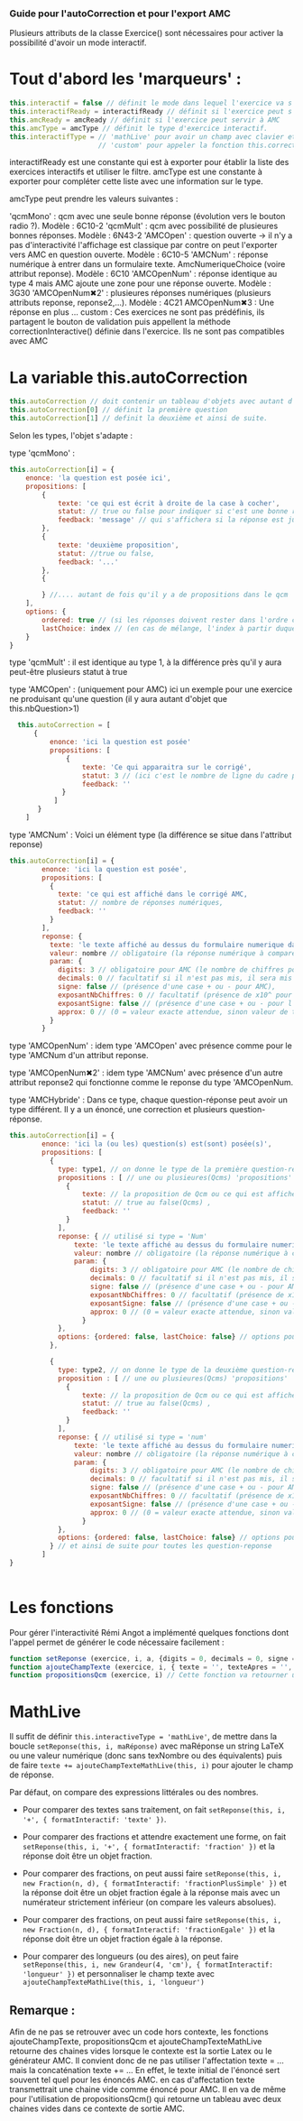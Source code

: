 ### Guide pour l'autoCorrection et pour l'export AMC

Plusieurs attributs de la classe Exercice() sont nécessaires pour activer la possibilité d'avoir un mode interactif.

# Tout d'abord les 'marqueurs' :

  ```js
  this.interactif = false // définit le mode dans lequel l'exercice va s'afficher par défaut
  this.interactifReady = interactifReady // définit si l'exercice peut s'afficher en mode interactif.
  this.amcReady = amcReady // définit si l'exercice peut servir à AMC
  this.amcType = amcType // définit le type d'exercice interactif.
  this.interactifType = // 'mathLive' pour avoir un champ avec clavier et vérification d'égalité formelle, 
                        // 'custom' pour appeler la fonction this.correctionInteractive() définie dans l'exercice
  ```

  interactifReady est une constante qui est à exporter pour établir la liste des exercices interactifs et utiliser le filtre.
  amcType est une constante à exporter pour compléter cette liste avec une information sur le type.

  amcType peut prendre les valeurs suivantes :

  'qcmMono' : qcm avec une seule bonne réponse (évolution vers le bouton radio ?). Modèle : 6C10-2
  'qcmMult' : qcm avec possibilité de plusieures bonnes réponses. Modèle : 6N43-2
  'AMCOpen' : question ouverte -> il n'y a pas d'interactivité l'affichage est classique par contre on peut l'exporter vers AMC en question ouverte. Modèle : 6C10-5
  'AMCNum' : réponse numérique à entrer dans un formulaire texte. AmcNumeriqueChoice (voire attribut reponse). Modèle : 6C10
  'AMCOpenNum' : réponse identique au type 4 mais AMC ajoute une zone pour une réponse ouverte. Modèle : 3G30
  'AMCOpenNum✖︎2' : plusieures réponses numériques (plusieurs attributs reponse, reponse2,...). Modèle : 4C21
  AMCOpenNum✖︎3 : Une réponse en plus ... 
  custom : Ces exercices ne sont pas prédéfinis, ils partagent le bouton de validation puis appellent la méthode correctionInteractive() définie dans l'exercice. Ils ne sont pas compatibles avec AMC

  # La variable this.autoCorrection

  ```js
  this.autoCorrection // doit contenir un tableau d'objets avec autant d'éléments qu'il y a de répétitions de l'énoncé (this.nbQuestions).
  this.autoCorrection[0] // définit la première question
  this.autoCorrection[1] // definit la deuxième et ainsi de suite.
  ```
  Selon les types, l'objet s'adapte :

  type 'qcmMono' :
  ```js
  this.autoCorrection[i] = {
      enonce: 'la question est posée ici',
      propositions: [
          {
              texte: 'ce qui est écrit à droite de la case à cocher',
              statut: // true ou false pour indiquer si c'est une bonne réponse (true),
              feedback: 'message' // qui s'affichera si la réponse est juste ou s'il n'y a qu'une erreur
          },
          {
              texte: 'deuxième proposition',
              statut: //true ou false,
              feedback: '...'
          },
          {

          } //.... autant de fois qu'il y a de propositions dans le qcm
      ],
      options: {
          ordered: true // (si les réponses doivent rester dans l'ordre ci-dessus, false si il faut le mélanger),
          lastChoice: index // (en cas de mélange, l'index à partir duquel les propositions restent à leur place, souvent le dernier choix par défaut)
      }
  }
  ```

type 'qcmMult' : il est identique au type 1, à la différence près qu'il y aura peut-être plusieurs statut à true

type 'AMCOpen' : (uniquement pour AMC) ici un exemple pour une exercice ne produisant qu'une question (il y aura autant d'objet que this.nbQuestion>1)

```js
  this.autoCorrection = [
      { 
          enonce: 'ici la question est posée'
          propositions: [
              { 
                  texte: 'Ce qui apparaitra sur le corrigé',
                  statut: 3 // (ici c'est le nombre de ligne du cadre pour la réponse de l'élève sur AMC),
                  feedback: ''
             }
           ]
       }
    ]
```
 
type 'AMCNum' : Voici un élément type (la différence se situe dans l'attribut reponse)
```js
this.autoCorrection[i] = {
        enonce: 'ici la question est posée',
        propositions: [
          {
            texte: 'ce qui est affiché dans le corrigé AMC,
            statut: // nombre de réponses numériques,
            feedback: ''
          }
        ],
        reponse: {
          texte: 'le texte affiché au dessus du formulaire numerique dans AMC', //facultatif
          valeur: nombre // obligatoire (la réponse numérique à comparer à celle de l'élève), NE PAS METTRE DE STRING à virgule ! 4.9 et non pas 4,9
          param: {
            digits: 3 // obligatoire pour AMC (le nombre de chiffres pour AMC, si digits est mis à 0, alors il sera déterminé pour coller au nombre décimal demandé),
            decimals: 0 // facultatif si il n'est pas mis, il sera mis à 0 (le nombre de chiffres après la virgule pour AMC voir ci-dessus pour digit),
            signe: false // (présence d'une case + ou - pour AMC),
            exposantNbChiffres: 0 // facultatif (présence de x10^ pour AMC si >0 c'est le nombre de chiffres pour l'exposant),
            exposantSigne: false // (présence d'une case + ou - pour l'exposant précédent),
            approx: 0 // (0 = valeur exacte attendue, sinon valeur de tolérance... voire AMC)
          }
        }
```
type 'AMCOpenNum' : idem type 'AMCOpen' avec présence comme pour le type 'AMCNum d'un attribut reponse.

type 'AMCOpenNum✖︎2' : idem type 'AMCNum' avec présence d'un autre attribut reponse2 qui fonctionne comme le reponse du type 'AMCOpenNum.

type 'AMCHybride' : Dans ce type, chaque question-réponse peut avoir un type différent. Il y a un énoncé, une correction et plusieurs question-réponse.
```js
this.autoCorrection[i] = {
        enonce: 'ici la (ou les) question(s) est(sont) posée(s)',
        propositions: [
          {
            type: type1, // on donne le type de la première question-réponse QcmMono, QcmMult, Num...
            propositions : [ // une ou plusieures(Qcms) 'propositions'
              {
                  texte: // la proposition de Qcm ou ce qui est affiché dans le corrigé pour cette question quand ce n'est pas un Qcm
                  statut: // true au false(Qcms) ,
                  feedback: ''
              }
            ],
            reponse: { // utilisé si type = 'Num'
                texte: 'le texte affiché au dessus du formulaire numerique dans AMC', //facultatif
                valeur: nombre // obligatoire (la réponse numérique à comparer à celle de l'élève), NE PAS METTRE DE STRING à virgule ! 4.9 et non pas 4,9
                param: {
                    digits: 3 // obligatoire pour AMC (le nombre de chiffres pour AMC, si digits est mis à 0, alors il sera déterminé pour coller au nombre décimal demandé),
                    decimals: 0 // facultatif si il n'est pas mis, il sera mis à 0 (le nombre de chiffres après la virgule pour AMC voir ci-dessus pour digit),
                    signe: false // (présence d'une case + ou - pour AMC),
                    exposantNbChiffres: 0 // facultatif (présence de x10^ pour AMC si >0 c'est le nombre de chiffres pour l'exposant),
                    exposantSigne: false // (présence d'une case + ou - pour l'exposant précédent),
                    approx: 0 // (0 = valeur exacte attendue, sinon valeur de tolérance... voire AMC)
                  }
            },
            options: {ordered: false, lastChoice: false} // options pour Qcms
          },

          {
            type: type2, // on donne le type de la deuxième question-réponse QcmMono, QcmMult, Num...
            proposition : [ // une ou plusieures(Qcms) 'propositions'
              {
                  texte: // la proposition de Qcm ou ce qui est affiché dans le corrigé pour cette question quand ce n'est pas un Qcm
                  statut: // true au false(Qcms) ,
                  feedback: ''
              }
            ],
            reponse: { // utilisé si type = 'num'
                texte: 'le texte affiché au dessus du formulaire numerique dans AMC', //facultatif
                valeur: nombre // obligatoire (la réponse numérique à comparer à celle de l'élève), NE PAS METTRE DE STRING à virgule ! 4.9 et non pas 4,9
                param: {
                    digits: 3 // obligatoire pour AMC (le nombre de chiffres pour AMC, si digits est mis à 0, alors il sera déterminé pour coller au nombre décimal demandé),
                    decimals: 0 // facultatif si il n'est pas mis, il sera mis à 0 (le nombre de chiffres après la virgule pour AMC voir ci-dessus pour digit),
                    signe: false // (présence d'une case + ou - pour AMC),
                    exposantNbChiffres: 0 // facultatif (présence de x10^ pour AMC si >0 c'est le nombre de chiffres pour l'exposant),
                    exposantSigne: false // (présence d'une case + ou - pour l'exposant précédent),
                    approx: 0 // (0 = valeur exacte attendue, sinon valeur de tolérance... voire AMC)
                  }
            },
            options: {ordered: false, lastChoice: false} // options pour Qcms
          } // et ainsi de suite pour toutes les question-reponse
        ]
}
       
```
# Les fonctions
Pour gérer l'interactivité Rémi Angot a implémenté quelques fonctions dont l'appel permet de générer le code nécessaire facilement :

```js
function setReponse (exercice, i, a, {digits = 0, decimals = 0, signe = false, exposantNbChiffres = 0, exposantSigne = false, approx = 0} = {}) // cette fonction permet de fixer une réponse numérique à une exercice interactif/AMC de type 4 ou de type 5. ( à développer une fonction setReponses() qui fixent les réponses des exercices de type 6). Les trois premiers arguments sont obligatoires : l'exercice appelant (this), l'index de la question (i), une réponse numérique (a). le quatrième est facultatif et ne sert que pour AMC (des valeurs par défaut seront mises garantissant un fonctionnement correct dans la plupart des cas : la fonction d'export AMC calculera le nombre de chiffres à coder à partir de la réponse)
function ajouteChampTexte (exercice, i, { texte = '', texteApres = '', inline = true, numeric = true } = {}) // Cette fonction permet d'ajouter facilement un formulaire texte en bout d'une question pour récupérer la réponses de l'utilisateur. Les deux premiers arguments sont obligatoires.
function propositionsQcm (exercice, i) // Cette fonction va retourner un objet {texte,texteCorr} qui contient les propositions faites pour le qcm avec leur case à cocher pour l'énoncé (texte) et pour la correction (texteCorr). Si le premier est toujours utilisé, on préférera au deuxième souvent la correction classique (à réfléchir : pourquoi ne pas activer la correction classique avec le bouton 'correction détaillée' ?)
```

# MathLive

Il suffit de définir `this.interactiveType = 'mathLive'`, de mettre dans la boucle `setReponse(this, i, maRéponse)` avec maRéponse un string LaTeX ou une valeur numérique (donc sans texNombre ou des équivalents) puis de faire `texte += ajouteChampTexteMathLive(this, i)` pour ajouter le champ de réponse.

Par défaut, on compare des expressions littérales ou des nombres. 
- Pour comparer des textes sans traitement, on fait `setReponse(this, i, '+', { formatInteractif: 'texte' })`.

- Pour comparer des fractions et attendre exactement une forme, on fait `setReponse(this, i, '+', { formatInteractif: 'fraction' })` et la réponse doit être un objet fraction.

- Pour comparer des fractions, on peut aussi faire `setReponse(this, i, new Fraction(n, d), { formatInteractif: 'fractionPlusSimple' })` et la réponse doit être un objet fraction égale à la réponse mais avec un numérateur strictement inférieur (on compare les valeurs absolues).

- Pour comparer des fractions, on peut aussi faire `setReponse(this, i, new Fraction(n, d), { formatInteractif: 'fractionEgale' })` et la réponse doit être un objet fraction égale à la réponse.

- Pour comparer des longueurs (ou des aires), on peut faire `setReponse(this, i, new Grandeur(4, 'cm'), { formatInteractif: 'longueur' })` et personnaliser le champ texte avec `ajouteChampTexteMathLive(this, i, 'longueur')`


## Remarque  : 
Afin de ne pas se retrouver avec un code hors contexte, les fonctions ajouteChampTexte, propositionsQcm et ajouteChampTexteMathLive retourne des chaines vides lorsque le contexte est la sortie Latex ou le générateur AMC.
Il convient donc de ne pas utiliser l'affectation texte = ... mais la concaténation texte += ...
En effet, le texte initial de l'énoncé sert souvent tel quel pour les énoncés AMC. en cas d'affectation texte transmettrait une chaine vide comme énoncé pour AMC. Il en va de même pour l'utilisation de propositionsQcm() qui retourne un tableau avec deux chaines vides dans ce contexte de sortie AMC.
